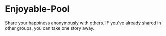 # Enjoyable-Pool
Share your happiness anonymously with others. IF you've already shared in other groups, you can take one story away.
